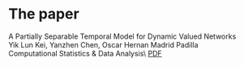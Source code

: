 # The paper
A Partially Separable Temporal Model for Dynamic Valued Networks\
Yik Lun Kei, Yanzhen Chen, Oscar Hernan Madrid Padilla\
Computational Statistics \& Data Analysis\\
[PDF](https://arxiv.org/pdf/2205.13651.pdf)
